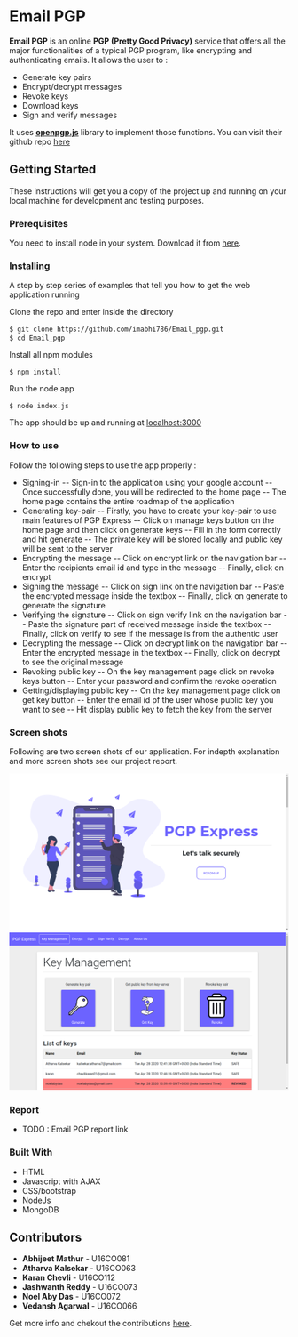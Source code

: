 # Email PGP

**Email PGP** is an online **PGP (Pretty Good Privacy)** service that offers all the major functionalities of a typical PGP program, like encrypting and authenticating emails. It allows the user to :
* Generate key pairs
* Encrypt/decrypt messages
* Revoke keys
* Download keys
* Sign and verify messages

It uses [**openpgp.js**](https://openpgpjs.org/) library to implement those functions. You can visit their github repo [here](https://github.com/openpgpjs/openpgpjs)

## Getting Started

These instructions will get you a copy of the project up and running on your local machine for development and testing purposes.

### Prerequisites

You need to install node in your system. Download it from [here](https://nodejs.org/en/download/).

### Installing

A step by step series of examples that tell you how to get  the web application running

Clone the repo and enter inside the directory

```shell
$ git clone https://github.com/imabhi786/Email_pgp.git 
$ cd Email_pgp
```

Install all npm modules

```shell
$ npm install
```

Run the node app

```shell
$ node index.js
```

The app should be up and running at [localhost:3000](http://localhost:3000/)

### How to use
Follow the following steps to use the app properly :
- Signing-in
-- Sign-in to the application using your google account
-- Once successfully done, you will be redirected to the home page
-- The home page contains the entire roadmap of the application
- Generating key-pair
-- Firstly, you have to create your key-pair to use main features of PGP Express
-- Click on manage keys button on the home page and then click on generate keys
-- Fill in the form correctly and hit generate 
-- The private key will be stored locally and public key will be sent to the server
- Encrypting the message
-- Click on encrypt link on the navigation bar
-- Enter the recipients email id and type in the message
-- Finally, click on encrypt
- Signing the message
-- Click on sign link on the navigation bar
-- Paste the encrypted message inside the textbox
-- Finally, click on generate to generate the signature
- Verifying the signature
-- Click on sign verify link on the navigation bar
-- Paste the signature part of received message inside the textbox
-- Finally, click on verify to see if the message is from the authentic user
- Decrypting the message
-- Click on decrypt link on the navigation bar
-- Enter the encrypted message in the textbox
-- Finally, click on decrypt to see the original message
- Revoking public key
-- On the key management page click on revoke keys button
-- Enter your password and confirm the revoke operation
- Getting/displaying public key
-- On the key management page click on get key button
-- Enter the email id pf the user whose public key you want to see
-- Hit display public key to fetch the key from the server

### Screen shots

Following are two screen shots of our application. For indepth explanation and more screen shots see our project report.

![Home Page](public/images/readme-homepage.png)
![Key Management](public/images/readme-key-mgmt.png)

### Report

- TODO : Email PGP report link

### Built With

* HTML
* Javascript with AJAX
* CSS/bootstrap
* NodeJs
* MongoDB

## Contributors

* **Abhijeet Mathur** - U16CO081 
* **Atharva Kalsekar** - U16CO063
* **Karan Chevli** - U16CO112
* **Jashwanth Reddy** - U16CO073
* **Noel Aby Das** - U16CO072
* **Vedansh Agarwal** - U16CO066

Get more info and chekout the contributions [here](https://github.com/imabhi786/Email_pgp/graphs/contributors).